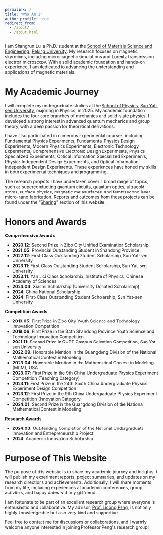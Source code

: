 ```yaml
---
permalink: /
title: "Who Am I"
author_profile: true
redirect_from: 
  - /about/
  - /about.html
---
```


I am Shangrun Lu, a Ph.D. student at the [School of Materials Science and Engineering](https://www.mse.pku.edu.cn/index.htm), [Peking University](https://www.pku.edu.cn/). My research focuses on magnetic skyrmions, including micromagnetic simulations and Lorentz transmission electron microscopy. With a solid academic foundation and hands-on experience, I am dedicated to advancing the understanding and applications of magnetic materials.

My Academic Journey
======

I will complete my undergraduate studies at the [School of Physics](https://spe.sysu.edu.cn/), [Sun Yat-sen University](https://www.sysu.edu.cn/), majoring in Physics, in 2025. My academic foundation includes the four core branches of mechanics and solid-state physics. I developed a strong interest in advanced quantum mechanics and group theory, with a deep passion for theoretical derivations.

I have also participated in numerous experimental courses, including Fundamental Physics Experiments, Fundamental Physics Design Experiments, Modern Physics Experiments, Electronic Technology Experiments, Comprehensive Electronic Design Experiments, Physics Specialized Experiments, Optical Information Specialized Experiments, Physics Independent Design Experiments, and Optical Information Independent Design Experiments. These experiences have honed my skills in both experimental techniques and programming.

The research projects I have undertaken cover a broad range of topics, such as superconducting quantum circuits, quantum optics, ultracold atoms, surface physics, magnetic metasurfaces, and femtosecond laser micro-nano fabrication. Reports and outcomes from these projects can be found under the "[Sharing](https://shangrunlu.github.io/teaching/)" section of this website.

Honors and Awards
======

**Comprehensive Awards**  
- **2020.12**: Second Prize in Zibo City Unified Examination Scholarship  
- **2021.05**: Provincial Outstanding Student in Shandong Province  
- **2022.12**: First-Class Outstanding Student Scholarship, Sun Yat-sen University  
- **2023.11**: First-Class Outstanding Student Scholarship, Sun Yat-sen University  
- **2023.11**: Yan Jici Class Scholarship, Institute of Physics, Chinese Academy of Sciences  
- **2024.04**: Xiaomi Scholarship (University Donated Scholarship)  
- **2024**: China National Scholarship 
- **2024**: First-Class Outstanding Student Scholarship, Sun Yat-sen University  

**Competition Awards**  
- **2019.05**: First Prize in Zibo City Youth Science and Technology Innovation Competition  
- **2019.06**: First Prize in the 34th Shandong Province Youth Science and Technology Innovation Competition  
- **2021.11**: Second Prize in CUPT Campus Selection Competition, Sun Yat-sen University  
- **2022.09**: Honorable Mention in the Guangdong Division of the National Mathematical Contest in Modeling  
- **2023.04**: Honorable Mention in the Mathematical Contest in Modeling (MCM), USA  
- **2023.07**: First Prize in the 9th China Undergraduate Physics Experiment Competition (Teaching Category)  
- **2023.11**: First Prize in the 24th South China Undergraduate Physics Experiment Design Competition  
- **2023.12**: First Prize in the 9th China Undergraduate Physics Experiment Competition (Innovation Category)  
- **2024.01**: Second Prize in the Guangdong Division of the National Mathematical Contest in Modeling  

**Research Awards**  
- **2024.03**: Outstanding Completion of the National Undergraduate Innovation and Entrepreneurship Project  
- **2024**: Academic Innovation Scholarship  

Purpose of This Website
======

The purpose of this website is to share my academic journey and insights. I will publish my experiment reports, project summaries, and updates on my research directions and achievements. Additionally, I will share moments from my life, including experiences at academic conferences, group activities, and happy dates with my girlfriend.

I am fortunate to be part of an excellent research group where everyone is enthusiastic and collaborative. My advisor, [Prof. Licong Peng](https://www.mse.pku.edu.cn/info/1213/2411.htm), is not only highly knowledgeable but also very kind and supportive.

Feel free to contact me for discussions or collaborations, and I warmly welcome anyone interested in joining Professor Peng's research group!
